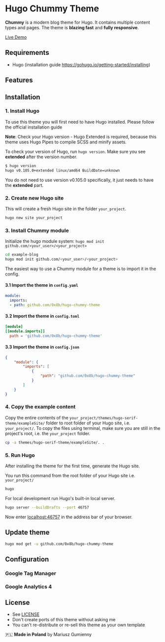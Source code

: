 # Hugo Chummy Theme

**Chummy** is a modern blog theme for Hugo. It contains multiple content types and pages. The theme is **blazing fast** and **fully responsive**.

[Live Demo](#TODO)

## Requirements

- Hugo (installation guide https://gohugo.io/getting-started/installing)

## Features

## Installation

### 1. Install Hugo

To use this theme you will first need to have Hugo installed. Please follow the official installation guide

**Note**: Check your Hugo version - Hugo Extended is required, because this theme uses Hugo Pipes to compile SCSS and minify assets.

To check your version of Hugo, run `hugo version`. Make sure you see **extended** after the version number.

```sh
$ hugo version
hugo v0.105.0+extended linux/amd64 BuildDate=unknown
```

You do not need to use version v0.105.0 specifically, it just needs to have the **extended** part.

### 2. Create new Hugo site

This will create a fresh Hugo site in the folder `your_project`.

```sh
hugo new site your_project
```

### 3. Install Chummy module

Initialize the hugo module system: `hugo mod init github.com/<your_user>/<your_project>`

```sh
cd example-blog
hugo mod init github.com/<your_user>/<your_project>
```

The easiest way to use a Chummy module for a theme is to import it in the config.

#### 3.1 Import the theme in `config.yaml`

```yaml
module:
  imports:
  - path: github.com/0x8b/hugo-chummy-theme
```

#### 3.2 Import the theme in `config.toml`

```toml
[module]
[[module.imports]]
  path = 'github.com/0x8b/hugo-chummy-theme'
```

#### 3.3 Import the theme in `config.json`

```json
{
    "module": {
        "imports": [
            {
                "path": "github.com/0x8b/hugo-chummy-theme"
            }
        ]
    }
}
```

### 4. Copy the example content

Copy the entire contents of the `your_project/themes/hugo-serif-theme/exampleSite/` folder to root folder of your Hugo site, i.e. `your_project/`. To copy the files using terminal, make sure you are still in the project's root, i.e. the `your_project` folder.

```sh
cp -a themes/hugo-serif-theme/exampleSite/. .
```

### 5. Run Hugo

After installing the theme for the first time, generate the Hugo site.

You run this command from the root folder of your Hugo site i.e. `your_project/`

```sh
hugo
```

For local development run Hugo's built-in local server.

```sh
hugo server --buildDrafts --port 46757
```

Now enter [localhost:46757](http://localhost:46757) in the address bar of your browser.

## Update theme

```sh
hugo mod get -u github.com/0x8b/hugo-chummy-theme
```

## Configuration

### Google Tag Manager

### Google Analytics 4

## License

- See [LICENSE](LICENSE)
- Don't create ports of this theme without asking me
- You can't re-distribute or re-sell this theme as your own template

🇵🇱 **Made in Poland** by Mariusz Gumienny